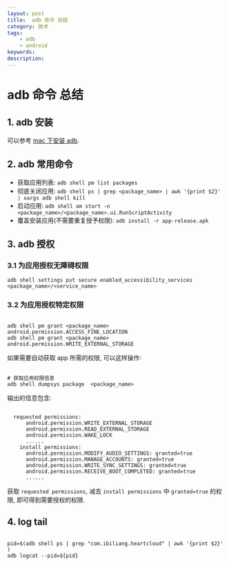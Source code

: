 ```yaml
---
layout: post
title:  adb 命令 总结
category: 技术
tags:  
    - adb
    - android
keywords: 
description: 
---
```


# adb 命令 总结

## 1. adb 安装

可以参考 [mac 下安装 adb](../../../../2019/10/07/adb_install/index.html).

## 2. adb 常用命令

- 获取应用列表: `adb shell pm list packages`
- 彻底关闭应用:  `adb shell ps | grep <package_name> | awk '{print $2}' | xargs adb shell kill`
- 启动应用: `adb shell am start -n <package_name>/<package_name>.ui.RunScriptActivity`
- 覆盖安装应用(不需要重复授予权限): `adb install -r app-release.apk`

## 3. adb 授权

### 3.1 为应用授权无障碍权限

```shell script
adb shell settings put secure enabled_accessibility_services <package_name>/<service_name>
```

### 3.2 为应用授权特定权限

```shell script

adb shell pm grant <package_name> android.permission.ACCESS_FINE_LOCATION
adb shell pm grant <package_name> android.permission.WRITE_EXTERNAL_STORAGE

```

如果需要自动获取 app 所需的权限, 可以这样操作:

```shell script

# 获取应用权限信息
adb shell dumpsys package  <package_name>

```

输出的信息包含:

```text

  requested permissions:
      android.permission.WRITE_EXTERNAL_STORAGE
      android.permission.READ_EXTERNAL_STORAGE
      android.permission.WAKE_LOCK
      ......
    install permissions:
      android.permission.MODIFY_AUDIO_SETTINGS: granted=true
      android.permission.MANAGE_ACCOUNTS: granted=true
      android.permission.WRITE_SYNC_SETTINGS: granted=true
      android.permission.RECEIVE_BOOT_COMPLETED: granted=true
      ......
```

获取 `requested permissions`, 减去 `install permissions` 中 `granted=true` 的权限, 即可得到需要授权的权限.

## 4. log tail

```shell script

pid=$(adb shell ps | grep "com.ibiliang.heartcloud" | awk '{print $2}' )
adb logcat --pid=${pid}

```




